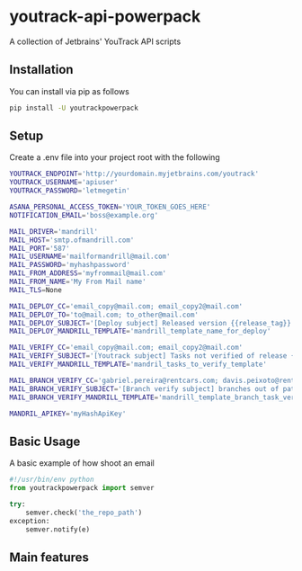 # youtrack-api-powerpack
A collection of Jetbrains' YouTrack API scripts

## Installation
You can install via pip as follows

```sh
pip install -U youtrackpowerpack
```

## Setup
Create a .env file into your project root with the following

```sh
YOUTRACK_ENDPOINT='http://yourdomain.myjetbrains.com/youtrack'
YOUTRACK_USERNAME='apiuser'
YOUTRACK_PASSWORD='letmegetin'

ASANA_PERSONAL_ACCESS_TOKEN='YOUR_TOKEN_GOES_HERE'
NOTIFICATION_EMAIL='boss@example.org'

MAIL_DRIVER='mandrill'
MAIL_HOST='smtp.ofmandrill.com'
MAIL_PORT='587'
MAIL_USERNAME='mailformandrill@mail.com'
MAIL_PASSWORD='myhashpassword'
MAIL_FROM_ADDRESS='myfrommail@mail.com'
MAIL_FROM_NAME='My From Mail name'
MAIL_TLS=None

MAIL_DEPLOY_CC='email_copy@mail.com; email_copy2@mail.com'
MAIL_DEPLOY_TO='to@mail.com; to_other@mail.com'
MAIL_DEPLOY_SUBJECT='[Deploy subject] Released version {{release_tag}}.'
MAIL_DEPLOY_MANDRILL_TEMPLATE='mandrill_template_name_for_deploy'

MAIL_VERIFY_CC='email_copy@mail.com; email_copy2@mail.com'
MAIL_VERIFY_SUBJECT='[Youtrack subject] Tasks not verified of release {{release_tag}}.'
MAIL_VERIFY_MANDRILL_TEMPLATE='mandril_tasks_to_verify_template'

MAIL_BRANCH_VERIFY_CC='gabriel.pereira@rentcars.com; davis.peixoto@rentcars.com'
MAIL_BRANCH_VERIFY_SUBJECT='[Branch verify subject] branches out of pattern for youtrack'
MAIL_BRANCH_VERIFY_MANDRILL_TEMPLATE='mandrill_template_branch_task_verify'

MANDRIL_APIKEY='myHashApiKey'
```

## Basic Usage
A basic example of how shoot an email
```python
#!/usr/bin/env python
from youtrackpowerpack import semver

try:
    semver.check('the_repo_path')
exception:
    semver.notify(e)
```

## Main features

